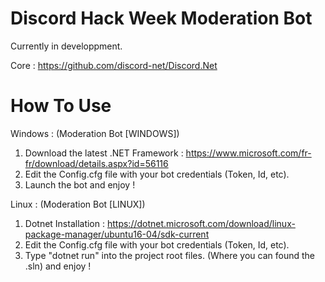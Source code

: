 # Discord Hack Week Moderation Bot

Currently in developpment.

Core : https://github.com/discord-net/Discord.Net

# How To Use

Windows : (Moderation Bot [WINDOWS])
1. Download the latest .NET Framework : https://www.microsoft.com/fr-fr/download/details.aspx?id=56116
2. Edit the Config.cfg file with your bot credentials (Token, Id, etc).
3. Launch the bot and enjoy !

Linux : (Moderation Bot [LINUX])
1. Dotnet Installation : https://dotnet.microsoft.com/download/linux-package-manager/ubuntu16-04/sdk-current
2. Edit the Config.cfg file with your bot credentials (Token, Id, etc).
3. Type "dotnet run" into the project root files. (Where you can found the .sln) and enjoy !

